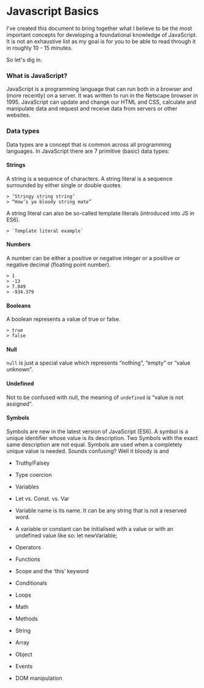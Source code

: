 
# Javascript Basics

I've created this document to bring together what I believe to be the most important concepts for developing a foundational knowledge of JavaScript. It is not an exhaustive list as my goal is for you to be able to read through it in roughly 10 - 15 minutes. 

So let's dig in.

### What is JavaScript?
JavaScript is a programming language that can run both in a browser and (more recently) on a server. It was written to run in the Netscape browser in 1995. JavaScript can update and change our HTML and CSS, calculate and manipulate data and request and receive data from servers or other websites. 

### Data types
Data types are a concept that is common across all programming languages. In JavaScript there are 7 primitive (basic) data types:

#### Strings

A string is a sequence of characters. A string literal is a sequence surrounded by either single or double quotes.

    > ‘Stringy string string’ 
    > “How’s ya bloody string mate”

A string literal can also be so-called template literals (introduced into JS in ES6).

    > `Template literal example`

#### Numbers

A number can be either a positive or negative integer or a positive or negative decimal (floating point number).

    > 1
    > -13
    > 7.849
    > -934.379

#### Booleans
A boolean represents a value of true or false.

    > true
    > false

#### Null
`null` is just a special value which represents “nothing”, “empty” or “value unknown”.

#### Undefined
Not to be confused with null, the meaning of `undefined` is “value is not assigned”.

#### Symbols
Symbols are new in the latest version of JavaScript (ES6). A symbol is a unique identifier whose value is its description. Two Symbols with the exact same description are not equal. Symbols are used when a completely unique value is needed. Sounds confusing? Well it bloody is and 
  

-   Truthy/Falsey
-   Type coercion

-   Variables

-   Let vs. Const. vs. Var

-   Variable name is its name. It can be any string that is not a reserved word.
-   A variable or constant can be initialised with a value or with an undefined value like so: let newVariable;

-   Operators
-   Functions

-   Scope and the ‘this’ keyword

-   Conditionals
-   Loops
-   Math
-   Methods

-   String
-   Array
-   Object

-   Events
-   DOM manipulation